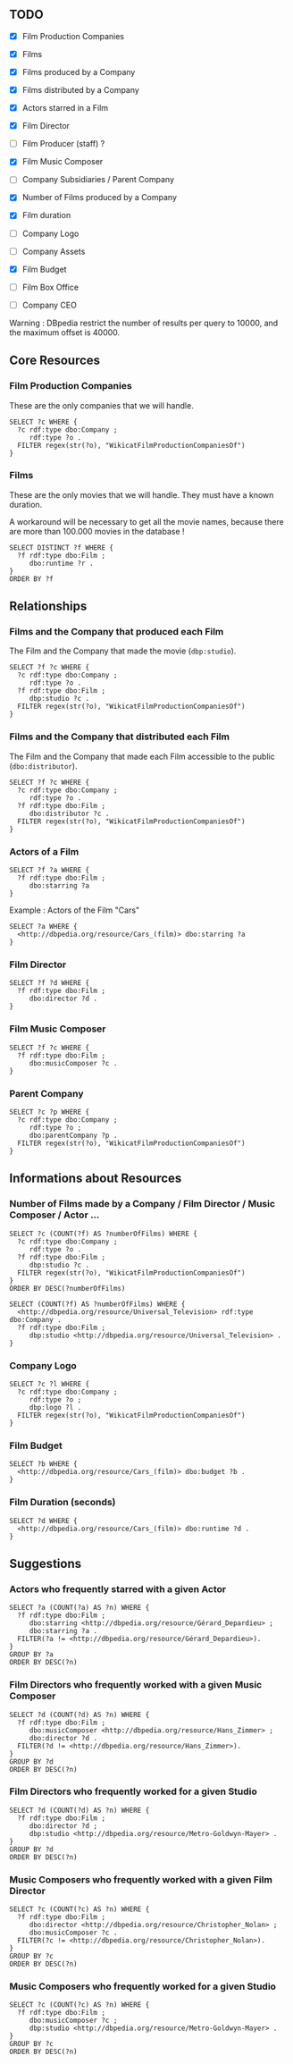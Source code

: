 ## TODO

- [x] Film Production Companies
- [x] Films

- [x] Films produced by a Company
- [x] Films distributed by a Company
- [x] Actors starred in a Film
- [x] Film Director
- [ ] Film Producer (staff) ?
- [x] Film Music Composer
- [ ] Company Subsidiaries / Parent Company

- [x] Number of Films produced by a Company
- [x] Film duration
- [ ] Company Logo
- [ ] Company Assets
- [x] Film Budget
- [ ] Film Box Office
- [ ] Company CEO


Warning : DBpedia restrict the number of results per query to 10000, and the maximum offset is 40000.

## Core Resources

### Film Production Companies

These are the only companies that we will handle.

```
SELECT ?c WHERE {
  ?c rdf:type dbo:Company ;
     rdf:type ?o .
  FILTER regex(str(?o), "WikicatFilmProductionCompaniesOf")
}
```

### Films

These are the only movies that we will handle. They must have a known duration.

A workaround will be necessary to get all the movie names, because there are more than 100.000 movies in the database !

```
SELECT DISTINCT ?f WHERE {
  ?f rdf:type dbo:Film ;
     dbo:runtime ?r .
}
ORDER BY ?f
```

## Relationships

### Films and the Company that produced each Film

The Film and the Company that made the movie (`dbp:studio`).

```
SELECT ?f ?c WHERE {
  ?c rdf:type dbo:Company ;
     rdf:type ?o .
  ?f rdf:type dbo:Film ;
     dbp:studio ?c .
  FILTER regex(str(?o), "WikicatFilmProductionCompaniesOf")
}
```

### Films and the Company that distributed each Film

The Film and the Company that made each Film accessible to the public (`dbo:distributor`).

```
SELECT ?f ?c WHERE {
  ?c rdf:type dbo:Company ;
     rdf:type ?o .
  ?f rdf:type dbo:Film ;
     dbo:distributor ?c .
  FILTER regex(str(?o), "WikicatFilmProductionCompaniesOf")
}
```

### Actors of a Film

```
SELECT ?f ?a WHERE {
  ?f rdf:type dbo:Film ;
     dbo:starring ?a
}
```

Example : Actors of the Film "Cars"

```
SELECT ?a WHERE {
  <http://dbpedia.org/resource/Cars_(film)> dbo:starring ?a
}
```

### Film Director

```
SELECT ?f ?d WHERE {
  ?f rdf:type dbo:Film ;
     dbo:director ?d .
}
```

### Film Music Composer

```
SELECT ?f ?c WHERE {
  ?f rdf:type dbo:Film ;
     dbo:musicComposer ?c .
}
```

### Parent Company

```
SELECT ?c ?p WHERE {
  ?c rdf:type dbo:Company ;
     rdf:type ?o ;
     dbo:parentCompany ?p .
  FILTER regex(str(?o), "WikicatFilmProductionCompaniesOf")
}
```

## Informations about Resources

### Number of Films made by a Company / Film Director / Music Composer / Actor ...

```
SELECT ?c (COUNT(?f) AS ?numberOfFilms) WHERE {
  ?c rdf:type dbo:Company ;
     rdf:type ?o .
  ?f rdf:type dbo:Film ;
     dbp:studio ?c .
  FILTER regex(str(?o), "WikicatFilmProductionCompaniesOf")
}
ORDER BY DESC(?numberOfFilms)
```

```
SELECT (COUNT(?f) AS ?numberOfFilms) WHERE {
  <http://dbpedia.org/resource/Universal_Television> rdf:type dbo:Company .
  ?f rdf:type dbo:Film ;
     dbp:studio <http://dbpedia.org/resource/Universal_Television> .
}
```

### Company Logo

```
SELECT ?c ?l WHERE {
  ?c rdf:type dbo:Company ;
     rdf:type ?o ;
     dbp:logo ?l .
  FILTER regex(str(?o), "WikicatFilmProductionCompaniesOf")
}
```

### Film Budget

```
SELECT ?b WHERE {
  <http://dbpedia.org/resource/Cars_(film)> dbo:budget ?b .
}
```

### Film Duration (seconds)

```
SELECT ?d WHERE {
  <http://dbpedia.org/resource/Cars_(film)> dbo:runtime ?d .
}
```

## Suggestions

### Actors who frequently starred with a given Actor

```
SELECT ?a (COUNT(?a) AS ?n) WHERE {
  ?f rdf:type dbo:Film ;
     dbo:starring <http://dbpedia.org/resource/Gérard_Depardieu> ;
     dbo:starring ?a .
  FILTER(?a != <http://dbpedia.org/resource/Gérard_Depardieu>).
}
GROUP BY ?a
ORDER BY DESC(?n)
```

### Film Directors who frequently worked with a given Music Composer

```
SELECT ?d (COUNT(?d) AS ?n) WHERE {
  ?f rdf:type dbo:Film ;
     dbo:musicComposer <http://dbpedia.org/resource/Hans_Zimmer> ;
     dbo:director ?d .
  FILTER(?d != <http://dbpedia.org/resource/Hans_Zimmer>).
}
GROUP BY ?d
ORDER BY DESC(?n)
```

### Film Directors who frequently worked for a given Studio

```
SELECT ?d (COUNT(?d) AS ?n) WHERE {
  ?f rdf:type dbo:Film ;
     dbo:director ?d ;
     dbp:studio <http://dbpedia.org/resource/Metro-Goldwyn-Mayer> .
}
GROUP BY ?d
ORDER BY DESC(?n)
```

### Music Composers who frequently worked with a given Film Director

```
SELECT ?c (COUNT(?c) AS ?n) WHERE {
  ?f rdf:type dbo:Film ;
     dbo:director <http://dbpedia.org/resource/Christopher_Nolan> ;
     dbo:musicComposer ?c .
  FILTER(?c != <http://dbpedia.org/resource/Christopher_Nolan>).
}
GROUP BY ?c
ORDER BY DESC(?n)
```

### Music Composers who frequently worked for a given Studio

```
SELECT ?c (COUNT(?c) AS ?n) WHERE {
  ?f rdf:type dbo:Film ;
     dbo:musicComposer ?c ;
     dbp:studio <http://dbpedia.org/resource/Metro-Goldwyn-Mayer> .
}
GROUP BY ?c
ORDER BY DESC(?n)
```
